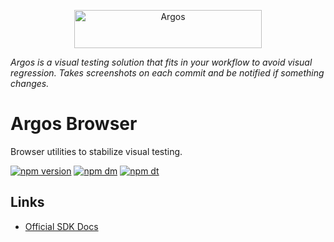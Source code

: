 <p align="center">
  <a href="https://argos-ci.com/?utm_source=github&utm_medium=logo" target="_blank">
    <img src="https://raw.githubusercontent.com/argos-ci/argos/main/resources/logos/logo-github-readme.png" alt="Argos" width="300" height="61">
  </a>
</p>

_Argos is a visual testing solution that fits in your workflow to avoid visual regression. Takes screenshots on each commit and be notified if something changes._

# Argos Browser

Browser utilities to stabilize visual testing.

[![npm version](https://img.shields.io/npm/v/@argos-ci/browser.svg)](https://www.npmjs.com/package/@argos-ci/browser)
[![npm dm](https://img.shields.io/npm/dm/@argos-ci/browser.svg)](https://www.npmjs.com/package/@argos-ci/browser)
[![npm dt](https://img.shields.io/npm/dt/@argos-ci/browser.svg)](https://www.npmjs.com/package/@argos-ci/browser)

## Links

- [Official SDK Docs](https://argos-ci.com/docs)
